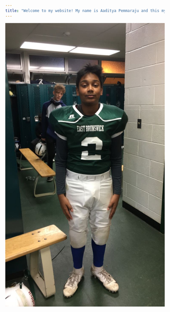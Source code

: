 ```yaml
---
title: "Welcome to my website! My name is Aaditya Pemmaraju and this my AP Computer Science Website. It contains my social medai information, a brag sheet about my accomplishments and an image of me. "
---
```


<img src="IMG_0322.jpg">
